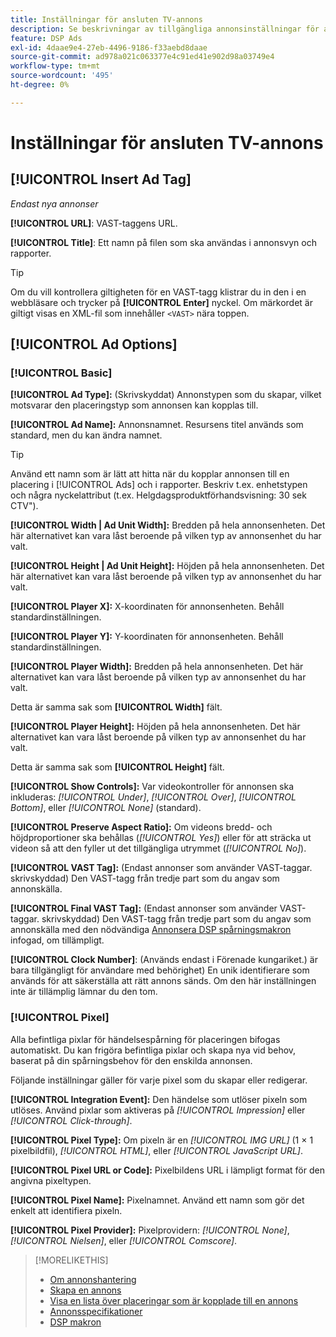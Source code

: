 ```yaml
---
title: Inställningar för ansluten TV-annons
description: Se beskrivningar av tillgängliga annonsinställningar för anslutna TV-annonser.
feature: DSP Ads
exl-id: 4daae9e4-27eb-4496-9186-f33aebd8daae
source-git-commit: ad978a021c063377e4c91ed41e902d98a03749e4
workflow-type: tm+mt
source-wordcount: '495'
ht-degree: 0%

---
```


# Inställningar för ansluten TV-annons

## [!UICONTROL Insert Ad Tag]

*Endast nya annonser*

**[!UICONTROL URL]**: VAST-taggens URL.

**[!UICONTROL Title]**: Ett namn på filen som ska användas i annonsvyn och rapporter.

>[!TIP]
>
> Om du vill kontrollera giltigheten för en VAST-tagg klistrar du in den i en webbläsare och trycker på **[!UICONTROL Enter]** nyckel. Om märkordet är giltigt visas en XML-fil som innehåller `<VAST>` nära toppen.

## [!UICONTROL Ad Options]

### [!UICONTROL Basic]

**[!UICONTROL Ad Type]:** (Skrivskyddat) Annonstypen som du skapar, vilket motsvarar den placeringstyp som annonsen kan kopplas till.

**[!UICONTROL Ad Name]:** Annonsnamnet. Resursens titel används som standard, men du kan ändra namnet.

>[!TIP]
>
> Använd ett namn som är lätt att hitta när du kopplar annonsen till en placering i [!UICONTROL Ads] och i rapporter. Beskriv t.ex. enhetstypen och några nyckelattribut (t.ex. Helgdagsproduktförhandsvisning: 30 sek CTV&quot;).

**[!UICONTROL Width | Ad Unit Width]:** Bredden på hela annonsenheten. Det här alternativet kan vara låst beroende på vilken typ av annonsenhet du har valt.

**[!UICONTROL Height | Ad Unit Height]:** Höjden på hela annonsenheten. Det här alternativet kan vara låst beroende på vilken typ av annonsenhet du har valt.

**[!UICONTROL Player X]:** X-koordinaten för annonsenheten. Behåll standardinställningen.

**[!UICONTROL Player Y]:** Y-koordinaten för annonsenheten. Behåll standardinställningen.

**[!UICONTROL Player Width]:** Bredden på hela annonsenheten. Det här alternativet kan vara låst beroende på vilken typ av annonsenhet du har valt.

Detta är samma sak som **[!UICONTROL Width]** fält.

**[!UICONTROL Player Height]:** Höjden på hela annonsenheten. Det här alternativet kan vara låst beroende på vilken typ av annonsenhet du har valt.

Detta är samma sak som **[!UICONTROL Height]** fält.

**[!UICONTROL Show Controls]:** Var videokontroller för annonsen ska inkluderas: *[!UICONTROL Under]*, *[!UICONTROL Over]*, *[!UICONTROL Bottom]*, eller *[!UICONTROL None]* (standard).

**[!UICONTROL Preserve Aspect Ratio]:** Om videons bredd- och höjdproportioner ska behållas (*[!UICONTROL Yes]*) eller för att sträcka ut videon så att den fyller ut det tillgängliga utrymmet (*[!UICONTROL No]*).

**[!UICONTROL VAST Tag]:** (Endast annonser som använder VAST-taggar. skrivskyddad) Den VAST-tagg från tredje part som du angav som annonskälla.

**[!UICONTROL Final VAST Tag]:** (Endast annonser som använder VAST-taggar. skrivskyddad) Den VAST-tagg från tredje part som du angav som annonskälla med den nödvändiga [Annonsera DSP spårningsmakron](/help/dsp/campaign-management/macros.md) infogad, om tillämpligt.

**[!UICONTROL Clock Number]**: (Används endast i Förenade kungariket.) är bara tillgängligt för användare med behörighet) En unik identifierare som används för att säkerställa att rätt annons sänds. Om den här inställningen inte är tillämplig lämnar du den tom.

### [!UICONTROL Pixel]

Alla befintliga pixlar för händelsespårning för placeringen bifogas automatiskt. Du kan frigöra befintliga pixlar och skapa nya vid behov, baserat på din spårningsbehov för den enskilda annonsen.

Följande inställningar gäller för varje pixel som du skapar eller redigerar.

**[!UICONTROL Integration Event]:** Den händelse som utlöser pixeln som utlöses. Använd pixlar som aktiveras på *[!UICONTROL Impression]* eller *[!UICONTROL Click-through]*.

**[!UICONTROL Pixel Type]:** Om pixeln är en *[!UICONTROL IMG URL]* (1 × 1 pixelbildfil), *[!UICONTROL HTML]*, eller *[!UICONTROL JavaScript URL]*.

**[!UICONTROL Pixel URL or Code]:** Pixelbildens URL i lämpligt format för den angivna pixeltypen.

**[!UICONTROL Pixel Name]:** Pixelnamnet. Använd ett namn som gör det enkelt att identifiera pixeln.

**[!UICONTROL Pixel Provider]:** Pixelprovidern: *[!UICONTROL None]*, *[!UICONTROL Nielsen]*, eller *[!UICONTROL Comscore]*.

>[!MORELIKETHIS]
>
>* [Om annonshantering](ad-about.md)
>* [Skapa en annons](ad-create.md)
>* [Visa en lista över placeringar som är kopplade till en annons](/help/dsp/campaign-management/ads/ad-list-placements.md)
>* [Annonsspecifikationer](ad-specs.md)
>* [DSP makron](/help/dsp/campaign-management/macros.md)

